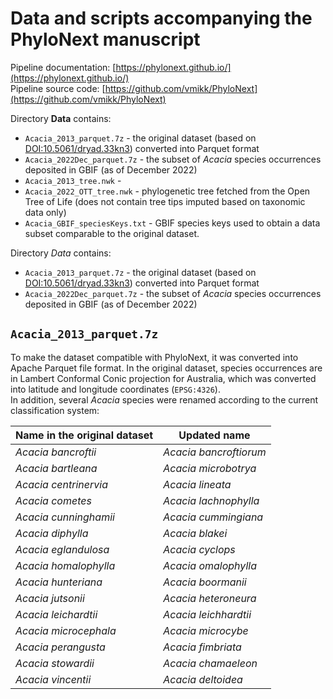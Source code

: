 # Data and scripts accompanying the PhyloNext manuscript

Pipeline documentation: [https://phylonext.github.io/](https://phylonext.github.io/)  
Pipeline source code: [https://github.com/vmikk/PhyloNext](https://github.com/vmikk/PhyloNext)  

Directory **Data** contains:  
- `Acacia_2013_parquet.7z` - the original dataset (based on [DOI:10.5061/dryad.33kn3](https://datadryad.org/stash/dataset/doi:10.5061/dryad.33kn3)) converted into Parquet format  
- `Acacia_2022Dec_parquet.7z` - the subset of *Acacia* species occurrences deposited in GBIF (as of December 2022)  
- `Acacia_2013_tree.nwk` - 
- `Acacia_2022_OTT_tree.nwk` - phylogenetic tree fetched from the Open Tree of Life (does not contain tree tips imputed based on taxonomic data only)
- `Acacia_GBIF_speciesKeys.txt` - GBIF species keys used to obtain a data subset comparable to the original dataset.


Directory *Data* contains:
- `Acacia_2013_parquet.7z` - the original dataset (based on [DOI:10.5061/dryad.33kn3](https://datadryad.org/stash/dataset/doi:10.5061/dryad.33kn3)) converted into Parquet format
- `Acacia_2022Dec_parquet.7z` - the subset of *Acacia* species occurrences deposited in GBIF (as of December 2022)


## `Acacia_2013_parquet.7z`

To make the dataset compatible with PhyloNext, it was converted into Apache Parquet file format. In the original dataset, species occurrences are in Lambert Conformal Conic projection for Australia, which was converted into latitude and longitude coordinates (`EPSG:4326`).  
In addition, several *Acacia* species were renamed according to the current classification system:

| Name in the original dataset | Updated name           |
| ---------------------------- | ---------------------- |
| *Acacia bancroftii*          | *Acacia bancroftiorum* |
| *Acacia bartleana*           | *Acacia microbotrya*   |
| *Acacia centrinervia*        | *Acacia lineata*       |
| *Acacia cometes*             | *Acacia lachnophylla*  |
| *Acacia cunninghamii*        | *Acacia cummingiana*   |
| *Acacia diphylla*            | *Acacia blakei*        |
| *Acacia eglandulosa*         | *Acacia cyclops*       |
| *Acacia homalophylla*        | *Acacia omalophylla*   |
| *Acacia hunteriana*          | *Acacia boormanii*     |
| *Acacia jutsonii*            | *Acacia heteroneura*   |
| *Acacia leichardtii*         | *Acacia leichhardtii*  |
| *Acacia microcephala*        | *Acacia microcybe*     |
| *Acacia perangusta*          | *Acacia fimbriata*     |
| *Acacia stowardii*           | *Acacia chamaeleon*    |
| *Acacia vincentii*           | *Acacia deltoidea*     |

